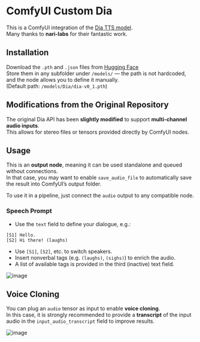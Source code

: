 # ComfyUI Custom Dia

This is a ComfyUI integration of the [Dia TTS model](https://github.com/nari-labs/dia/).  
Many thanks to **nari-labs** for their fantastic work.

## Installation

Download the `.pth` and `.json` files from [Hugging Face](https://huggingface.co/nari-labs/Dia-1.6B/tree/main)  
Store them in any subfolder under `/models/` — the path is not hardcoded, and the node allows you to define it manually.  
(Default path: `/models/Dia/dia-v0_1.pth`)

## Modifications from the Original Repository

The original Dia API has been **slightly modified** to support **multi-channel audio inputs**.  
This allows for stereo files or tensors provided directly by ComfyUI nodes.

## Usage

This is an **output node**, meaning it can be used standalone and queued without connections.  
In that case, you may want to enable `save_audio_file` to automatically save the result into ComfyUI’s output folder.

To use it in a pipeline, just connect the `audio` output to any compatible node.

### Speech Prompt

- Use the `text` field to define your dialogue, e.g.:
```
[S1] Hello.
[S2] Hi there! (laughs)
```

- Use `[S1]`, `[S2]`, etc. to switch speakers.
- Insert nonverbal tags (e.g. `(laughs)`, `(sighs)`) to enrich the audio.
- A list of available tags is provided in the third (inactive) text field.

![image](https://github.com/user-attachments/assets/d4a32dd7-0426-46c6-9685-2190dc7d6993)

## Voice Cloning

You can plug an `audio` tensor as input to enable **voice cloning**.  
In this case, it is strongly recommended to provide a **transcript** of the input audio in the `input_audio_transcript` field to improve results.

![image](https://github.com/user-attachments/assets/9bac4077-9a71-4ee1-a279-0773bb51a75a)
